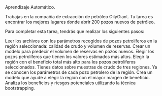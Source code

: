 Aprendizaje Automático.

Trabajas en la compañía de extracción de petróleo OilyGiant. Tu tarea es encontrar los mejores lugares donde abrir 200 pozos nuevos de petróleo.

Para completar esta tarea, tendrás que realizar los siguientes pasos:

Leer los archivos con los parámetros recogidos de pozos petrolíferos en la región seleccionada: calidad de crudo y volumen de reservas.
Crear un modelo para predecir el volumen de reservas en pozos nuevos.
Elegir los pozos petrolíferos que tienen los valores estimados más altos.
Elegir la región con el beneficio total más alto para los pozos petrolíferos seleccionados.
Tienes datos sobre muestras de crudo de tres regiones. Ya se conocen los parámetros de cada pozo petrolero de la región. Crea un modelo que ayude a elegir la región con el mayor margen de beneficio. Analiza los beneficios y riesgos potenciales utilizando la técnica bootstrapping.
